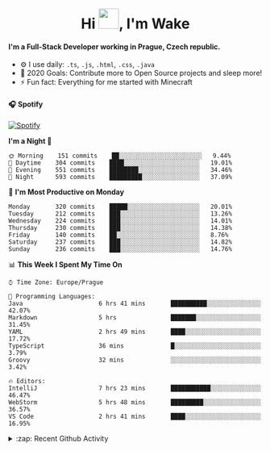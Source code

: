 <h1 align="center">Hi <img src="https://raw.githubusercontent.com/MrWakeCZ/MrWakeCZ/master/Hi.gif" width="40px" />, I'm Wake</h1>

#### I'm a Full-Stack Developer working in Prague, Czech republic.
- ⚙️ I use daily: `.ts`, `.js`, `.html`, `.css`, `.java`
- 🥅 2020 Goals: Contribute more to Open Source projects and sleep more!
- ⚡ Fun fact: Everything for me started with Minecraft

#### 🎧 Spotify
[![Spotify](https://novatorem-delta-eight.vercel.app/api/spotify)](https://open.spotify.com/user/wakeecz)

<!--START_SECTION:waka-->
**I'm a Night 🦉** 

```text
🌞 Morning    151 commits    ██░░░░░░░░░░░░░░░░░░░░░░░   9.44% 
🌆 Daytime    304 commits    ████░░░░░░░░░░░░░░░░░░░░░   19.01% 
🌃 Evening    551 commits    ████████░░░░░░░░░░░░░░░░░   34.46% 
🌙 Night      593 commits    █████████░░░░░░░░░░░░░░░░   37.09%

```
📅 **I'm Most Productive on Monday** 

```text
Monday       320 commits    █████░░░░░░░░░░░░░░░░░░░░   20.01% 
Tuesday      212 commits    ███░░░░░░░░░░░░░░░░░░░░░░   13.26% 
Wednesday    224 commits    ███░░░░░░░░░░░░░░░░░░░░░░   14.01% 
Thursday     230 commits    ███░░░░░░░░░░░░░░░░░░░░░░   14.38% 
Friday       140 commits    ██░░░░░░░░░░░░░░░░░░░░░░░   8.76% 
Saturday     237 commits    ███░░░░░░░░░░░░░░░░░░░░░░   14.82% 
Sunday       236 commits    ███░░░░░░░░░░░░░░░░░░░░░░   14.76%

```


📊 **This Week I Spent My Time On** 

```text
⌚︎ Time Zone: Europe/Prague

💬 Programming Languages: 
Java                     6 hrs 41 mins       ██████████░░░░░░░░░░░░░░░   42.07% 
Markdown                 5 hrs               ███████░░░░░░░░░░░░░░░░░░   31.45% 
YAML                     2 hrs 49 mins       ████░░░░░░░░░░░░░░░░░░░░░   17.72% 
TypeScript               36 mins             █░░░░░░░░░░░░░░░░░░░░░░░░   3.79% 
Groovy                   32 mins             ░░░░░░░░░░░░░░░░░░░░░░░░░   3.42%

🔥 Editors: 
IntelliJ                 7 hrs 23 mins       ███████████░░░░░░░░░░░░░░   46.47% 
WebStorm                 5 hrs 48 mins       █████████░░░░░░░░░░░░░░░░   36.57% 
VS Code                  2 hrs 41 mins       ████░░░░░░░░░░░░░░░░░░░░░   16.95%

```


<!--END_SECTION:waka-->

<details>
  <summary>:zap: Recent Github Activity</summary>

<!--START_SECTION:activity-->
1. 🎉 Merged PR [#10](https://github.com//craftmania-cz/craftmanager/pull/10) in [craftmania-cz/craftmanager](https://github.com//craftmania-cz/craftmanager)
2. 🎉 Merged PR [#11](https://github.com//craftmania-cz/craftmanager/pull/11) in [craftmania-cz/craftmanager](https://github.com//craftmania-cz/craftmanager)
3. ❗️ Closed issue [#25](https://github.com//waked-cz/corgi/issues/25) in [waked-cz/corgi](https://github.com//waked-cz/corgi)
4. ❗️ Closed issue [#50](https://github.com//waked-cz/corgi/issues/50) in [waked-cz/corgi](https://github.com//waked-cz/corgi)
5. ❗️ Closed issue [#61](https://github.com//waked-cz/corgi/issues/61) in [waked-cz/corgi](https://github.com//waked-cz/corgi)
<!--END_SECTION:activity-->

</details>
